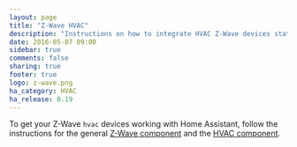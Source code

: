 ```yaml
---
layout: page
title: "Z-Wave HVAC"
description: "Instructions on how to integrate HVAC Z-Wave devices status with Home Assistant."
date: 2016-05-07 09:00
sidebar: true
comments: false
sharing: true
footer: true
logo: z-wave.png
ha_category: HVAC
ha_release: 0.19
---
```

 
To get your Z-Wave `hvac` devices working with Home Assistant, follow the instructions for the general [Z-Wave component](/components/zwave/) and the [HVAC component](/components/hvac/).
